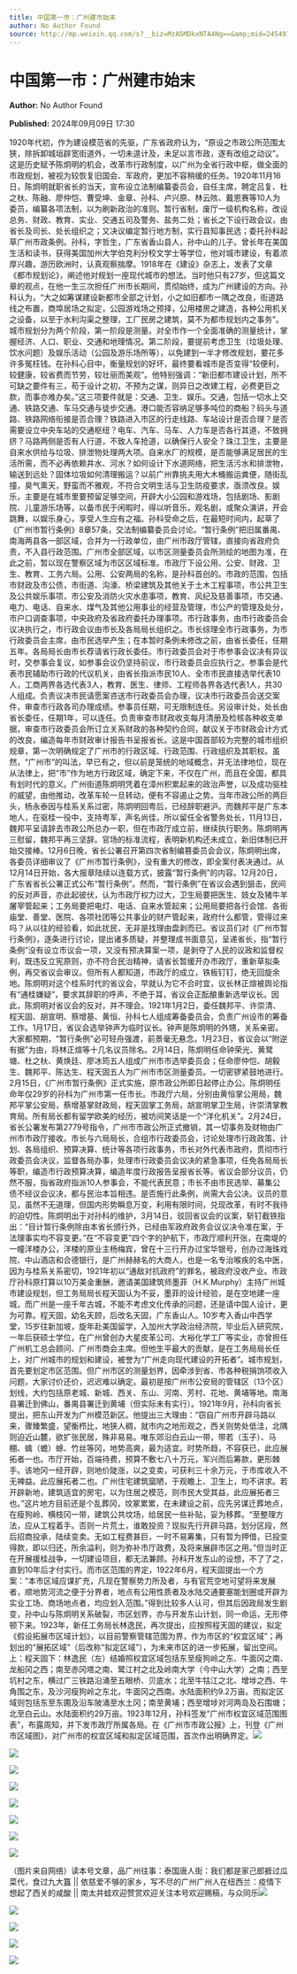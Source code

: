 ```yaml
---
title: 中国第一市：广州建市始末
author: No Author Found
source: http://mp.weixin.qq.com/s?__biz=MzA5MDkxNTA4Ng==&amp;mid=2454915826&amp;idx=1&amp;sn=428204ef65551ded3c1a3204737d20b3&amp;chksm=87a3c293b0d44b855b70de19aa7d0b9335c6708f675eaa60f7cad79fc84045b340d9be189125&poc_token=HJ_Do2ejHyO-wNZGG8Q1S8FdPgy1YBBEob-nUEme
---
```


# 中国第一市：广州建市始末

**Author:** No Author Found

**Published:** 2024年09月09日 17:30

1920年代初，作为建设模范省的先驱，广东省政府认为，“原设之市政公所范围太狭，除拆卸城垣辟宽街道外，一切未遑计及，未足以言市政，遂有改组之动议”。这是历史赋予陈炯明的机会，改革市行政制度，以广州为全省行政中枢，做全面的市政规划，被视为较恢复旧国会、军政府，更加不容稍缓的任务。1920年11月16日，陈炯明就职省长的当天，宣布设立法制编纂委员会，自任主席，聘定吕复、杜之杕、陈融、廖仲恺、曹受坤、金章、孙科、卢兴原、林云陔、戴恩赛等10人为委员，编纂各项法制，以为刷新政治的准则。暂行省制，废厅一级机构名称，改设总务、财政、教育、实业、交通五司及警务、盐务二处；省长之下设行政会议，由省长及司长、处长组织之；又决议编定暂行地方制，实行县知事民选；委托孙科起草广州市政条例。孙科，字哲生，广东省香山县人，孙中山的儿子。曾长年在美国生活和读书，获得美国加州大学伯克利分校文学士等学位，他对城市建设，有着浓厚兴趣，游历欧洲时，认真观察揣摩。1918年在《建设》杂志上，发表了文章《都市规划论》，阐述他对规划一座现代城市的想法。当时他只有27岁，但这篇文章的观点，在他一生三次担任广州市长期间，贯彻始终，成为广州建设的方向。孙科认为，“大之如筹谋建设新都市全部之计划，小之如旧都市一隅之改良，街道路线之布置，商埠居场之拟定，公园游戏场之预择，公用楼房之建造，各种公用机关之设备，以至于水利沟渠之整理，工厂民房之建筑，莫不为都市规划内之事务”。城市规划分为两个阶段，第一阶段是测量。对全市作一个全面准确的测量统计，掌握经济、人口、职业、交通和地理情况。第二阶段，要提前考虑卫生（垃圾处理、饮水问题）及娱乐活动（公园及游乐场所等），以免建到一半才修改规划，要花多许多冤枉钱。在孙科心目中，衡量规划的好坏，最终要看城市是否变得“较便利，较健康，较省费而节劳，较壮丽而美观”。他特别强调：“新旧都市建设计划，所不可缺之要件有三，苟于设计之初，不预为之谋，则异日之改建工程，必费更巨之款，而事亦难办矣。”这三项要件就是：交通、卫生、娱乐。交通，包括一切水上交通、铁路交通、车马交通与徒步交通。港口能否容纳足够多吨位的商船？码头与道路、铁路网络衔接是否合理？铁路进入市区的行走线路、车站设计是否合理？是否需要设立中央车站的交通枢纽？电车、汽车、马车、人力车是否各行其道，不致拥挤？马路两侧是否有人行道，不致人车抢道，以确保行人安全？珠江卫生，主要是自来水供给与垃圾、排泄物处理两大项。自来水厂的规模，是否能够满足居民的生活所需，而不必再依赖井水、河水？如何设计下水道网络，把生活污水和排泄物，输送到远处？固体垃圾如何清理搬运？以前广州靠挑夫用大木桶搬运粪便，随街乱撞，臭气熏天，野蛮而不雅观，不符合文明生活与卫生防疫要求，亟须改良。娱乐，主要是在城市里要预留足够空间，开辟大小公园和游戏场，包括剧场、影剧院、儿童游乐场等，以备市民于闲暇时，得以听音乐，观名剧，或聚众演讲，开会跳舞，以娱乐身心，享受人生应有之福。孙科受命之后，在最短时间内，起草了《广州市暂行条例》8章57条，交法制编纂委员会讨论。“暂行条例”把旧属番禺、南海两县各一部区域，合并为一行政单位，由广州市政厅管辖，直接向省政府负责，不入县行政范围。广州市全部区域，以市区测量委员会所测绘的地图为准，在此之前，暂以现在警察区域为市区区域标准。市政厅下设公用、公安、财政、卫生、教育、工务六局。公用、公安两局的名称，是孙科首创的。市政的范围，包括市财政及市公债，市街道、沟濠、桥梁建筑及其他关于土木工程事项，市公共卫生及公共娱乐事项，市公安及消防火灾水患事项，教育、风纪及慈善事项，市交通、电力、电话、自来水、煤气及其他公用事业的经营及管理，市公产的管理及处分，市户口调查事项，中央政府及省政府委托办理事项。市行政事务，由市行政委员会议决执行之，市行政会议由市长及各局局长组织之。市长综理全市行政事务，为市行政委员会主席，由市民选举产生；在本暂时条例未修改之前，由省长委任，任期五年。各局局长由市长荐请省行政长委任。市行政委员会对于市参事会议决有异议时，交参事会复议，如参事会议仍坚持前议，市行政委员会应执行之。参事会是代表市民辅助市行政的代议机关，由省长指派市民10人、全市市民直接选举代表10人，工商两界各选代表3人，教育、医生、律师、工程师各界各选代表1人，共30人组成。负责议决市民请愿案咨送市行政委员会办理，议决市行政委员会送交案件，审查市行政各司办理成绩。参事员任期，可无限制连任。另设审计处，处长由省长委任，任期1年，可以连任。负责审查市财政收支每月清册及检核各种收支单据，审查市行政委员会所订立关系财政的各种契约合同，献议关于市财政会计方式的改良，编造每年市财政审计报告书呈报省长。这是中国首部较为完整的城市组织规章，第一次明确规定了广州市的行政区域、行政范围、行政组织及其职权。虽然，“广州市”的叫法，早已有之，但以前是笼统的地域概念，并无法律地位，现在从法律上，把“市”作为地方行政区域，确定下来，不仅在广州，而且在全国，都具有划时代的意义。广州街道陈炯明凭着在漳州积累起来的政治声誉，以及成功驱桂的威望，由他推动，改革车轮一旦转动，便有不容遏止之势。当年市政公所的两巨头，杨永泰因与桂系关系过密，陈炯明回粤后，已经辞职避沪。而魏邦平是广东本地人，在驱桂一役中，支持粤军，声名尚佳，所以留任全省警务处长，11月13日，魏邦平呈请辞去市政公所总办一职，但在市政厅成立前，继续执行职务。陈炯明再三慰留，魏邦平再三坚辞。官场的标准流程，表明新机构还未成立，新旧体制已开始交接棒。12月6日晚，省长公署召开第四次省制编篡委员会会议，陈炯明出席，各委员详细审议了《广州市暂行条例》，没有重大的修改，即全案付表决通过。从12月14日开始，各大报章陆续以连载方式，披露“暂行条例”的内容。12月20日，广东省省长公署正式公布“暂行条例”。然而，“暂行条例”在省议会遇到狙击，民间的反对声音，亦此起彼伏，认为市政厅权力过大，卫生局要把医生、妓女及猪牛羊屠宰管起来；工务局要把电灯、电话、自来水管起来；公用局要把各行会馆、各街庙堂、善堂、医院、各项社团等公共事业的财产管起来，政府什么都管，管得过来吗？从以往的经验看，如此扰民，无非是找理由盘剥而已。省议员们对《广州市暂行条例》，逐条进行讨论，提出诸多质疑，并整理成书面意见，呈递省长，指“暂行条例”没有设立市议会一项，又没有预决算案一项，是剥夺了人民的议政和监督权利，既违反立宪原则，亦不符合民治精神，请省长暂缓开办市政厅，重新草拟条例，再交省议会审议。但所有人都知道，市政厅的成立，铁板钉钉，绝无回旋余地。陈炯明对这个桂系时代的省议会，早就认为它不合时宜，议长林正煊被舆论指有“通桂嫌疑”，要求其辞职的呼声，不绝于耳，省议会正酝酿重新选举议长。因此，陈炯明对省议会的反对，并不理会。1921年1月2日，委任魏邦平、许崇清、程天固、胡宣明、蔡增基、黄恒、孙科七人组成筹备委员会，负责广州设市的筹备工作。1月17日，省议会选举钟声为临时议长。钟声是陈炯明的外甥，关系亲密。大家都预期，“暂行条例”必可轻舟强渡，前景毫无悬念。1月23日，省议会以“附逆有据”为由，将林正煊等十几名议员除名。2月14日，陈炯明任命钟荣光、黄鹭塘、杜之杕、黄焕廷、廖冰筠五人组成广州市市选举委员会；任命廖仲恺、胡毅生、魏邦平、陈达生、程天固五人为广州市市区测量委员。一切密锣紧鼓地进行。2月15日，《广州市暂行条例》正式实施，原市政公所即日起停止办公。陈炯明任命年仅29岁的孙科为广州市第一任市长。市政厅六局，分别由黄恒掌公用局，魏邦平掌公安局，蔡增基掌财政局，程天固掌工务局，胡宣明掌卫生局，许崇清掌教育局。所有局长都有留学欧美的经历，被坊间笑话是一个“洋化机关”。2月24日，省长公署发布第2779号指令，广州市市政公所正式撤销，其一切事务及财物由广州市市政厅接收。市长与六局局长，合组市行政委员会，讨论处理市行政政策、计划、各局组织、预算决算、统计等各项行政事务，市长对外代表市政府，贯彻市行政委员会决议，监督各局办事，处理市行政委员会议决的紧急事项，任免各局局长等职，编造市行政预算决算，编造年度行政报告呈报省长等。省议会部分议员，仍然不服，指省政府指派10人参事会，不能代表民意；市长不由市民选举、募集公债不经议会议决，都与民治本旨相违。是否施行此条例，尚需大会公决。议员的意见，虽然不无道理，但国内形势瞬息万变，利用有限时间，兑现改革，有时不我待的迫切性。陈炯明出于对孙科的维护，3月14日，驳回省议会的议案，斩钉截铁指出：“目计暂行条例除由本省长颁行外，已经由军政府政务会议议决令准在案，于法理事实均不容变更。”在“不容变更”四个字的护航下，市政厅顺利开张，在南堤的一幢洋楼办公，洋楼的原业主杨梅宾，曾在十三行开办过宝华银号，创办过海珠戏院、中山酒店和合德银行，是广州赫赫名的大商人，也是一名专治喉疾的名中医，因为与桂系关系密切，1921年初以“通敌对抗政府”的罪名，被政府没收产业。市政厅孙科原打算以10万美金重酬，邀请美国建筑师墨菲（H.K.Murphy）主持广州城市建设规划，但工务局局长程天固认为不妥，墨菲的设计经验，是在空地建一座城，而广州是一座千年古城，不能不考虑文化传承的问题，还是请中国人设计，更为可靠。程天固，幼名天顾，后改名天固，广东香山人。10岁考入香山中西学堂，15岁往新加坡，旋年赴美国留学，入加州大学政治经济院，毕业后入研究院，一年后获硕士学位，在广州曾创办大星皮革公司、大裕化学工厂等实业，亦曾担任广州机工总会顾问、广州市商会主席。但他生平最大的贡献，是在工务局局长任上，对广州城市的规划和建设，被誉为“广州走向现代建设的开拓者”。城市规划，首先要划定市区范围。但广州市区的测量划界，因牵涉到省、市各种税捐饷项收入问题，大家讨价还价，迟迟难以确定。最初是按广州市公安局的管辖区（13个区）划线，大约包括原老城、新城、西关、东山、河南、芳村、花地、黄埔等地。南海县署迁到佛山，番禺县署迁到黄埔（但实际未有实行）。1921年9月，孙科向省长提出，把东山开发为广州模范新区。他提出三大理由：“窃自广州市开辟马路以来，骤臻繁盛，望衡栉比，地狭人稠，就市内之地形观之，西关则势处低洼，北隅则迫近山麓，欲扩张民居，殊非易易。唯东郊沿白云山一带，带若（玉子）、马棚、蠄（蟾）蜍、竹丝等冈，地势高爽，最为适宜。时势所趋，不容获已，此应展拓者一也。市厅开始，百端待费，预算不敷七八十万元，军兴而后筹款，更形棘手。该地冈一经开辟，则地价陡涨，以之变卖，可获利三十余万元，于市库收入不无裨益。此应展拓者二也。广州住宅建筑窳陋，于观瞻上、卫生上，均不讲求。若开辟新地，建筑适宜的房宅，以为住居之模范，则市民大受其益，此应展拓者三也。”这片地方目前还是个乱葬冈，坟冢累累，在未建设之前，应先另谋迁葬地点，在瘦狗岭、横枝冈一带，建筑公共坟场，给居民一些补贴，妥为移葬。“至整理方法，应从工程着手。否则一片荒土，谁敢投资？现拟先行开辟马路，划分区段，然后招商投承，陆续变卖。无如工程费甚巨，一时不易筹集，只有暂为押借，已投变得款，即以归还，所余溢利，则为弥补市厅政费，及将来展辟市区之用。”但当时正在开展援桂战争，一切建设项目，都无法兼顾。孙科开发东山的设想，不了了之，直到10年后才付实行。而市区范围的界定，1922年6月，程天固提出一个方案：“本市区域应谋扩充，凡现在警察势力所及者，与有官荒空地可望将来发展者，顺地势河流之便于分界者，地点有公用性质者及水陆交通要塞能划圈或开辟为实业工场、商场地点者，均应划入范围。”得到比较多人认可，但其后因政局发生剧变，孙中山与陈炯明关系破裂，市区划界，亦与开发东山计划，同一命运，无形停顿下来。1923年，新任工务局长林逸民，再次提出，应按照程天固的建议，拟定《假设拓展市区域计划》，以目前警察管辖范围为界，作为市区的“权宜区域”；再划出的“展拓区域”（后改称“拟定区域”），为未来市区的进一步拓展，留出空间。上：程天固下：林逸民（左）结婚照权宜区域包括东至瘦狗岭之东、牛面冈之南、龙船冈之西；南至赤冈塔之南、鹭江村之北及岭南大学（今中山大学）之南；西至坑村之东，横过广三铁路沿涌至五眼桥、贝底水；北至牛牯江之北、增埗之西、牛角围之东，及沙河瘦狗岭之东北，牛面冈之西南。水陆面积约9.2万亩。而拟定区域则包括东至东圃及沿车陂涌至水土冈；南至黄埔；西至增埗对河两岛及石围塘；北至白云山。水陆面积约29万亩。1923年12月，孙科签发“广州市权宜区域范围图表”，布露周知，并下发市政厅所属各局。在《广州市市政公报》上，刊登《广州市区域图》，对广州市的权宜区域和拟定区域范围，首次作出明确界定。![](https://mmbiz.qpic.cn/mmbiz_jpg/PJWG74pLsMayvR1AyLpp1OwsWXJhmAMu6hEnyJ4hyVxh2jeFxNGwngJfdXCj1cuXFPwvvJjPH1NhDydQF15CRA/640?wx_fmt=jpeg)

![](https://mmbiz.qpic.cn/mmbiz_jpg/PJWG74pLsMZQ1oT6pppYCLrzzMon1sZDUSnIeibiccpHiaeDvRtbNW7Zsib84S3bcDiaJwp7GdpOealbKz60KoDicQUw/640?from=appmsg)

![](https://mmbiz.qpic.cn/mmbiz_jpg/PJWG74pLsMZQ1oT6pppYCLrzzMon1sZDXFUnQgoSbMwIdWukBTtyeGyKyCdQ8Xcibp093paHDBQCd3mppsuKCPQ/640?from=appmsg)

![](https://mmbiz.qpic.cn/mmbiz_jpg/PJWG74pLsMZQ1oT6pppYCLrzzMon1sZDpfb0aGnSJQ8ibHz8HBm9Phu5bRM6IyUlpVViaee6RrvbaQrjuAChqEsw/640?from=appmsg)

![](https://mmbiz.qpic.cn/mmbiz_jpg/PJWG74pLsMZQ1oT6pppYCLrzzMon1sZDUHz0eMK3jiad4s62CmTHiaK9Dic4uGMSaGhicmrPfsE5Kv7QJeN85WLJzw/640?from=appmsg)

![](https://mmbiz.qpic.cn/mmbiz_jpg/PJWG74pLsMZQ1oT6pppYCLrzzMon1sZDfQCrx3MlLjIoUQHjTv5K4tFDDVR0weDtDJVv6mrL31VKng0yuFiaiarg/640?from=appmsg)

![](https://mmbiz.qpic.cn/mmbiz_jpg/PJWG74pLsMZQ1oT6pppYCLrzzMon1sZDavbUV7BR5zZreCicicricM1oiaQrcOHVQzKfzRNUBqEoaMcHD8B6jicBicSw/640?from=appmsg)

![](https://mmbiz.qpic.cn/mmbiz_jpg/PJWG74pLsMZQ1oT6pppYCLrzzMon1sZD6nHicR91MLicu2ASSYvSiaK2ZaMI9KXkBKuS7Jsb6DbWnvxQgYoQSRwOg/640?from=appmsg)



（图片来自网络）读本号文章，品广州往事：泰国唐人街：我们都是家己郎捱过瓜菜代，食过九大簋 || 依慈爱不够的家乡，写不尽的广州广州人在纽西兰：疫情下想起了西关的咸酸 || 南太井蛙欢迎赞赏欢迎关注本号欢迎赐稿，与众同乐![](https://mmbiz.qpic.cn/mmbiz_jpg/PJWG74pLsMZZOKSxKDebxPmjlfFqC0ic5ySDPqQTeoDkhn7OaW0FWscQQK9eJ510StoL5DFLiat4IQficpODqpILA/640?wx_fmt=jpeg&from=appmsg)

![](https://mmbiz.qpic.cn/mmbiz_gif/PJWG74pLsMayvR1AyLpp1OwsWXJhmAMusfs1pQabdPdhBk4997RJ6orCd8NJIkE6QtgAQLO9aEydzZrVqqk7ew/640?wx_fmt=gif&wxfrom=5&wx_lazy=1&tp=webp)

![](https://mmbiz.qpic.cn/mmbiz_gif/PJWG74pLsMY4kze1RswORlwIruFfBicEYeomLV8Tjs3AO8zO5OIk2usXQ2wZOicfrAxou4MXF2OLDPUcfQiafn3SA/640?wx_fmt=gif&wxfrom=5&wx_lazy=1&tp=webp)

![](https://mmbiz.qpic.cn/mmbiz_jpg/PJWG74pLsMaYmJzYZkI17YWVxxOsibIh05IeWQ2EJjK9ZjlkibB9iaGYCYRTQ86M3dhqlKnLzEFSV43j7PkAECVWA/640?wx_fmt=jpeg&from=appmsg)

![](https://mmbiz.qpic.cn/mmbiz_png/PJWG74pLsMbxzxSWsbSxWa401icEeDUWiawxAxbdgTq3LmtribGicfmgEgabFONInhdrQRwY9Y4pmxRGlAoaQAaMDA/640?wx_fmt=other&wxfrom=5&wx_lazy=1&wx_co=1&tp=webp)



